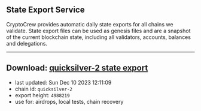 ## State Export Service
CryptoCrew provides automatic daily state exports for all chains we validate. State export files can be used as genesis files and are a snapshot of the current blockchain state, including all validators, accounts, balances and delegations.

---
**Download: [quicksilver-2 state export](https://dl.ccvalidators.com/SERVICE/quicksilver/quicksilver-2_export_4988219.json)**
---

- last updated: Sun Dec 10 2023 12:11:09
- chain id: `quicksilver-2`
- export height: `4988219`
- use for: airdrops, local tests, chain recovery
